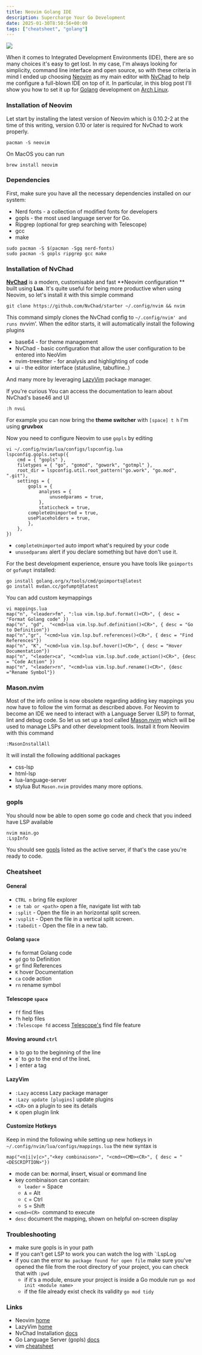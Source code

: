 ```yaml
---
title: Neovim Golang IDE
description: Supercharge Your Go Development
date: 2025-01-30T8:50:56+00:00
tags: ["cheatsheet", "golang"]
---
```


![](/images/posts/neovim.png)

When it comes to Integrated Development Environments (IDE), there are so many choices it's easy to get lost. In my case, I'm always looking for simplicity, command line interface and open source, so with these criteria in mind I ended up choosing [Neovim](https://neovim.io/) as my main editor with [NvChad](https://nvchad.com/) to help me configure a full-blown IDE on top of it. In particular, in this blog post I'll show you how to set it up for [Golang](https://go.dev/) development on [Arch Linux](https://archlinux.org/).
### Installation of Neovim

Let start by installing the latest version of Neovim which is 0.10.2-2 at the time of this writing, version 0.10 or later is required for NvChad to work properly.

```
pacman -S neovim
```

On MacOS you can run

```
brew install neovim
```
### Dependencies
First, make sure you have all the necessary dependencies installed on our system:

- Nerd fonts - a collection of modified fonts for developers
- gopls - the most used language server for Go.
- Ripgrep (optional for grep searching with Telescope)
- gcc
- make

```
sudo pacman -S $(pacman -Sgq nerd-fonts)
sudo pacman -S gopls ripgrep gcc make
```
### Installation of NvChad
**[NvChad](https://nvchad.com/)** is a modern, customisable and fast **Neovim configuration ** built using **Lua**. It's quite useful for being more productive when using Neovim, so let's install it with this simple command

```
git clone https://github.com/NvChad/starter ~/.config/nvim && nvim
```

This command simply clones the NvChad config to `~/.config/nvim' and runs `nvvim'.  When the editor starts, it will automatically install the following plugins

- base64 - for theme management
- NvChad - basic configuration that allow the user configuration to be entered into NeoVim
- nvim-treesitter - for analysis and highlighting of code
- ui - the editor interface (statusline, tabufline..)

And many more by leveraging [LazyVim](https://www.lazyvim.org/) package manager.

If you're curious You can access the documentation to learn about NvChad's base46 and UI

```
:h nvui
```

For example you can now bring the **theme switcher** with `[space] t h` I'm using **gruvbox**

Now you need to configure Neovim to use `gopls` by editing

```
vi ~/.config/nvim/lua/configs/lspconfig.lua
lspconfig.gopls.setup({
    cmd = { "gopls" },
    filetypes = { "go", "gomod", "gowork", "gotmpl" },
    root_dir = lspconfig.util.root_pattern("go.work", "go.mod", ".git"),
    settings = {
        gopls = {
            analyses = {
                unusedparams = true,
            },
            staticcheck = true,
		completeUnimported = true,
	    usePlaceholders = true,
        },
    },
})
```

- `completeUnimported` auto import what's required by your code 
- `unusedparams` alert if you declare something but have don't use it.

For the best development experience, ensure you have tools like `goimports` or `gofumpt` installed:

```
go install golang.org/x/tools/cmd/goimports@latest
go install mvdan.cc/gofumpt@latest
```

You can add custom keymappings

```
vi mappings.lua
map("n", "<leader>fm", ":lua vim.lsp.buf.format()<CR>", { desc = "Format Golang code" })
map("n", "gd",  "<cmd>lua vim.lsp.buf.definition()<CR>", { desc = "Go to Definition"})
map("n","gr", "<cmd>lua vim.lsp.buf.references()<CR>", { desc = "Find References"})
map("n", "K", "<cmd>lua vim.lsp.buf.hover()<CR>", { desc = "Hover Documentation"})
map("n", "<leader>ca", "<cmd>lua vim.lsp.buf.code_action()<CR>", {desc = "Code Action" })
map("n", "<leader>rn", "<cmd>lua vim.lsp.buf.rename()<CR>", {desc ="Rename Symbol"})
```

### Mason.nvim
Most of the info online is now obsolete regarding adding key mappings you now have to follow the vim format as described above.
For Neovim to become an IDE we need to interact with a Language Server (LSP) to format, lint and debug code. So let us set up a tool called [Mason.nvim](https://github.com/williamboman/mason.nvim) which will be used to manage LSPs and other development tools. Install it from Neovim with this command

```
:MasonInstallAll
```

It will install the following additional packages
- css-lsp
- html-lsp
- lua-language-server
- stylua
But `Mason.nvim` provides many more options.
### gopls
You should now be able to open some go code and check that you indeed have LSP available
```
nvim main.go
:LspInfo
```

You should see [gopls](https://github.com/golang/tools/tree/master/gopls) listed as the active server, if that's the case you're ready to code.
### Cheatsheet

#### General
- `CTRL n` bring file explorer
- `:e tab or <path>` open a file, navigate list with tab
- `:split` - Open the file in an horizontal split screen.
- `:vsplit` - Open the file in a vertical split screen.
- `:tabedit` - Open the file in a new tab.

#### Golang `space`
- `fm` format Golang code
- `gd` go to Definition
- `gr` find References
- `K` hover Documentation
- `ca` code action
- `rn` rename symbol
#### Telescope `space`
- `ff` find files
- `fh` help files
- `:Telescope fd` access [Telescope's](https://github.com/nvim-telescope/telescope.nvim) find file feature
#### Moving around `ctrl`
- `b` to go to the beginning of the line
- e` to go to the end of the lineL
- `]` enter a tag
#### LazyVim
- `:Lazy` access Lazy package manager
- `:Lazy update [plugins]` update plugins
- `<CR>` on a plugin to see its details
- `K` open plugin link
#### Customize Hotkeys
Keep in mind the following while setting up new hotkeys in `~/.config/nvim/lua/configs/mappings.lua` the new syntax is

```
map("<n|i|v|c>","<key combinaison>", "<cmd><CMD><CR>", { desc = "<DESCRIPTION>"})
```

- mode can be: **n**ormal, **i**nsert, **v**isual or **c**ommand line
- key combinaison can contain:
	- `leader` = Space
	- `A` = Alt
	- `C` = Ctrl
	- `S` = Shift
- `<cmd><CR> `command to execute
- `desc` document the mapping, shown on helpful on-screen display
### Troubleshooting
- make sure gopls is in your path
- If you can't get LSP to work you can watch the log with `:LspLog
- if you can the error  `No package found for open file` make sure you've opened the file from the root directory of your project, you can check that with `:pwd`
	- if it's a module, ensure your project is inside a Go module run `go mod init <module name>`
	- if the file already exist check its validity `go mod tidy`
### Links
- Neovim [home](https://neovim.io/)
- LazyVim [home](https://lazy.folke.io/)
- NvChad Installation [docs](https://nvchad.com/docs/quickstart/install)
- Go Language Server (gopls) [docs](https://pkg.go.dev/golang.org/x/tools/gopls)
- vim [cheatsheet](https://vim.rtorr.com/)
